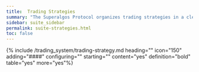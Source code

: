 ```yaml
---
title:  Trading Strategies
summary: "The Superalgos Protocol organizes trading strategies in a clearly-defined sequence of stages, each with its own set of definitions, rules and events."
sidebar: suite_sidebar
permalink: suite-strategies.html
toc: false
---
```


{% include /trading_system/trading-strategy.md heading="" icon="150" adding="####" configuring="" starting="" content="yes" definition="bold" table="yes" more="yes"%}
